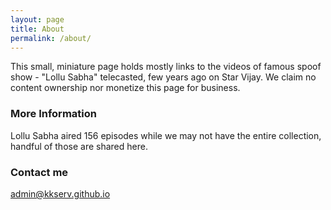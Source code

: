 ```yaml
---
layout: page
title: About
permalink: /about/
---
```


This small, miniature page holds mostly links to the videos of famous spoof show - "Lollu Sabha" telecasted, few years ago on Star Vijay. We claim no content ownership nor monetize this page for business.


### More Information

Lollu Sabha aired 156 episodes while we may not have the entire collection, handful of those are shared here.

### Contact me

[admin@kkserv.github.io](mailto:kkzone47@gmail.com)
